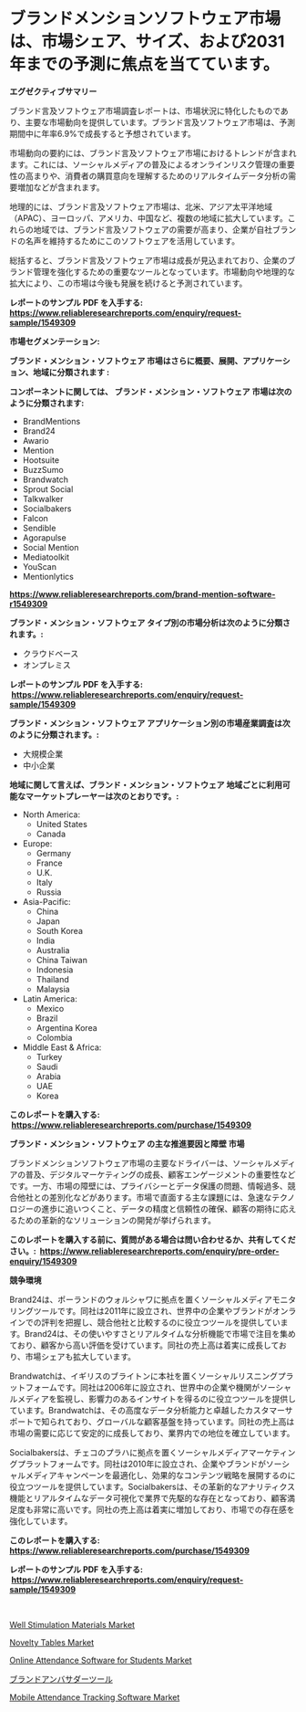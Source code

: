 <p><h1>ブランドメンションソフトウェア市場は、市場シェア、サイズ、および2031年までの予測に焦点を当てています。</h1></p><p><strong>エグゼクティブサマリー</strong></p>
<p><p>ブランド言及ソフトウェア市場調査レポートは、市場状況に特化したものであり、主要な市場動向を提供しています。ブランド言及ソフトウェア市場は、予測期間中に年率6.9%で成長すると予想されています。</p><p>市場動向の要約には、ブランド言及ソフトウェア市場におけるトレンドが含まれます。これには、ソーシャルメディアの普及によるオンラインリスク管理の重要性の高まりや、消費者の購買意向を理解するためのリアルタイムデータ分析の需要増加などが含まれます。</p><p>地理的には、ブランド言及ソフトウェア市場は、北米、アジア太平洋地域（APAC）、ヨーロッパ、アメリカ、中国など、複数の地域に拡大しています。これらの地域では、ブランド言及ソフトウェアの需要が高まり、企業が自社ブランドの名声を維持するためにこのソフトウェアを活用しています。</p><p>総括すると、ブランド言及ソフトウェア市場は成長が見込まれており、企業のブランド管理を強化するための重要なツールとなっています。市場動向や地理的な拡大により、この市場は今後も発展を続けると予測されています。</p></p>
<p><strong>レポートのサンプル PDF を入手する: <a href="https://www.reliableresearchreports.com/enquiry/request-sample/1549309">https://www.reliableresearchreports.com/enquiry/request-sample/1549309</a></strong></p>
<p><strong>市場セグメンテーション:</strong></p>
<p><strong> ブランド・メンション・ソフトウェア 市場はさらに概要、展開、アプリケーション、地域に分類されます :</strong></p>
<p><strong>コンポーネントに関しては、 ブランド・メンション・ソフトウェア 市場は次のように分類されます: &nbsp;</strong></p>
<p><ul><li>BrandMentions</li><li>Brand24</li><li>Awario</li><li>Mention</li><li>Hootsuite</li><li>BuzzSumo</li><li>Brandwatch</li><li>Sprout Social</li><li>Talkwalker</li><li>Socialbakers</li><li>Falcon</li><li>Sendible</li><li>Agorapulse</li><li>Social Mention</li><li>Mediatoolkit</li><li>YouScan</li><li>Mentionlytics</li></ul></p>
<p><strong><a href="https://www.reliableresearchreports.com/brand-mention-software-r1549309">https://www.reliableresearchreports.com/brand-mention-software-r1549309</a></strong></p>
<p><strong> ブランド・メンション・ソフトウェア タイプ別の市場分析は次のように分類されます。:</strong></p>
<p><ul><li>クラウドベース</li><li>オンプレミス</li></ul></p>
<p><strong>レポートのサンプル PDF を入手する: &nbsp;<a href="https://www.reliableresearchreports.com/enquiry/request-sample/1549309">https://www.reliableresearchreports.com/enquiry/request-sample/1549309</a></strong></p>
<p><strong> ブランド・メンション・ソフトウェア アプリケーション別の市場産業調査は次のように分類されます。:</strong></p>
<p><ul><li>大規模企業</li><li>中小企業</li></ul></p>
<p><strong>地域に関して言えば、ブランド・メンション・ソフトウェア 地域ごとに利用可能なマーケットプレーヤーは次のとおりです。:</strong></p>
<p><ul>
    <li>
        North America:
        <ul>
            <li>United States</li>
            <li>Canada</li>
        </ul>
    </li>
    <li>
        Europe:
        <ul>
            <li>Germany</li>
            <li>France</li>
            <li>U.K.</li>
            <li>Italy</li>
            <li>Russia</li>
        </ul>
    </li>
    <li>
        Asia-Pacific:
        <ul>
            <li>China</li>
            <li>Japan</li>
            <li>South Korea</li>
            <li>India</li>
            <li>Australia</li>
            <li>China Taiwan</li>
            <li>Indonesia</li>
            <li>Thailand</li>
            <li>Malaysia</li>
        </ul>
    </li>
    <li>
        Latin America:
        <ul>
            <li>Mexico</li>
            <li>Brazil</li>
            <li>Argentina Korea</li>
            <li>Colombia</li>
        </ul>
    </li>
    <li>
        Middle East & Africa:
        <ul>
            <li>Turkey</li>
            <li>Saudi</li>
            <li>Arabia</li>
            <li>UAE</li>
            <li>Korea</li>
        </ul>
    </li>
    </ul></p>
<p><strong>このレポートを購入する: &nbsp;<a href="https://www.reliableresearchreports.com/purchase/1549309">https://www.reliableresearchreports.com/purchase/1549309</a></strong></p>
<p><strong>ブランド・メンション・ソフトウェア の主な推進要因と障壁 市場</strong></p>
<p><p>ブランドメンションソフトウェア市場の主要なドライバーは、ソーシャルメディアの普及、デジタルマーケティングの成長、顧客エンゲージメントの重要性などです。一方、市場の障壁には、プライバシーとデータ保護の問題、情報過多、競合他社との差別化などがあります。市場で直面する主な課題には、急速なテクノロジーの進歩に追いつくこと、データの精度と信頼性の確保、顧客の期待に応えるための革新的なソリューションの開発が挙げられます。</p></p>
<p><strong>このレポートを購入する前に、質問がある場合は問い合わせるか、共有してください。:&nbsp; <a href="https://www.reliableresearchreports.com/enquiry/pre-order-enquiry/1549309">https://www.reliableresearchreports.com/enquiry/pre-order-enquiry/1549309</a></strong></p>
<p><strong>競争環境</strong></p>
<p><p>Brand24は、ポーランドのウォルシャワに拠点を置くソーシャルメディアモニタリングツールです。同社は2011年に設立され、世界中の企業やブランドがオンラインでの評判を把握し、競合他社と比較するのに役立つツールを提供しています。Brand24は、その使いやすさとリアルタイムな分析機能で市場で注目を集めており、顧客から高い評価を受けています。同社の売上高は着実に成長しており、市場シェアも拡大しています。</p><p>Brandwatchは、イギリスのブライトンに本社を置くソーシャルリスニングプラットフォームです。同社は2006年に設立され、世界中の企業や機関がソーシャルメディアを監視し、影響力のあるインサイトを得るのに役立つツールを提供しています。Brandwatchは、その高度なデータ分析能力と卓越したカスタマーサポートで知られており、グローバルな顧客基盤を持っています。同社の売上高は市場の需要に応じて安定的に成長しており、業界内での地位を確立しています。</p><p>Socialbakersは、チェコのプラハに拠点を置くソーシャルメディアマーケティングプラットフォームです。同社は2010年に設立され、企業やブランドがソーシャルメディアキャンペーンを最適化し、効果的なコンテンツ戦略を展開するのに役立つツールを提供しています。Socialbakersは、その革新的なアナリティクス機能とリアルタイムなデータ可視化で業界で先駆的な存在となっており、顧客満足度も非常に高いです。同社の売上高は着実に増加しており、市場での存在感を強化しています。</p></p>
<p><strong>このレポートを購入する: &nbsp; <a href="https://www.reliableresearchreports.com/purchase/1549309">https://www.reliableresearchreports.com/purchase/1549309</a></strong></p>
<p><strong>レポートのサンプル PDF を入手する: &nbsp;<a href="https://www.reliableresearchreports.com/enquiry/request-sample/1549309">https://www.reliableresearchreports.com/enquiry/request-sample/1549309</a></strong><strong></strong></p>
<p>&nbsp;</p>
<p><p><a href="https://issuu.com/reportprime-2/docs/well-stimulation-materials-market-size-2030.pptx">Well Stimulation Materials Market</a></p><p><a href="https://www.linkedin.com/pulse/novelty-tables-market-furnishes-information-share-trends-aax7c">Novelty Tables Market</a></p><p><a href="https://github.com/lataunyatinikmelvin59ilbd0dv/Market-Research-Report-List-2/blob/main/online-attendance-software-for-students-market.md">Online Attendance Software for Students Market</a></p><p><a href="https://github.com/roulaayoub-saad/Market-Research-Report-List-1/blob/main/339178056087.md">ブランドアンバサダーツール</a></p><p><a href="https://github.com/arionmp/Market-Research-Report-List-3/blob/main/mobile-attendance-tracking-software-market.md">Mobile Attendance Tracking Software Market</a></p></p>